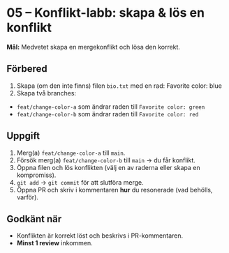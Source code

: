 # 05 – Konflikt-labb: skapa & lös en konflikt

**Mål:** Medvetet skapa en mergekonflikt och lösa den korrekt.

## Förbered
1. Skapa (om den inte finns) filen `bio.txt` med en rad: Favorite color: blue
2. Skapa två branches:
- `feat/change-color-a` som ändrar raden till `Favorite color: green`
- `feat/change-color-b` som ändrar raden till `Favorite color: red`

## Uppgift
1. Merg(a) `feat/change-color-a` till `main`.
2. Försök merg(a) `feat/change-color-b` till `main` → du får konflikt.
3. Öppna filen och lös konflikten (välj en av raderna eller skapa en kompromiss).
4. `git add` → `git commit` för att slutföra merge.
5. Öppna PR och skriv i kommentaren **hur** du resonerade (vad behölls, varför).

## Godkänt när
- Konflikten är korrekt löst och beskrivs i PR-kommentaren.
- **Minst 1 review** inkommen.
